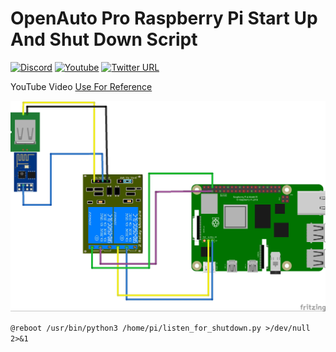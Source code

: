 # OpenAuto Pro Raspberry Pi Start Up And Shut Down Script

[![Discord](https://img.shields.io/discord/316245914987528193?logo=discord)](https://discord.com/invite/v8dAnFV) [![Youtube](https://img.shields.io/badge/YouTube-FF0000?style=flat-square&logo=youtube&logoColor=white)](https://www.youtube.com/channel/UCrjKdwxaQMSV_NDywgKXVmw) [![Twitter URL](https://img.shields.io/twitter/follow/novaspirittech?style=flat-square&logo=twitter)](https://twitter.com/novaspirittech)

YouTube Video [Use For Reference](https://youtu.be/ko-udLtaPk8)

![](/startshutdown_bb.jpg)

`@reboot /usr/bin/python3 /home/pi/listen_for_shutdown.py >/dev/null 2>&1`
